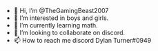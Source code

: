 - 👋 Hi, I’m @TheGamingBeast2007
- 👀 I’m interested in boys and girls.
- 🌱 I’m currently learning math.
- 💞️ I’m looking to collaborate on discord.
- 📫 How to reach me discord Dylan Turner#0949

<!---
TheGamingBeast2007/TheGamingBeast2007 is a ✨ special ✨ repository because its `README.md` (this file) appears on your GitHub profile.
You can click the Preview link to take a look at your changes.
--->
